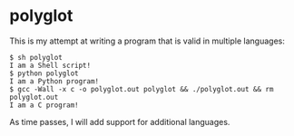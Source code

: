 polyglot
=======

This is my attempt at writing a program that is valid in multiple
languages:

    $ sh polyglot
    I am a Shell script!
    $ python polyglot
    I am a Python program!
    $ gcc -Wall -x c -o polyglot.out polyglot && ./polyglot.out && rm polyglot.out
    I am a C program!

As time passes, I will add support for additional languages.
